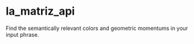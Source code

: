 # la_matriz_api
Find the semantically relevant colors and geometric momentums in your input phrase.
